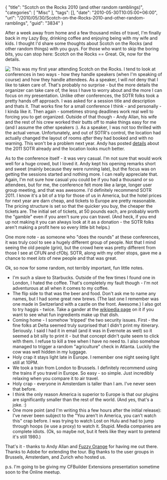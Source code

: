 {
	"title": "Scotch on the Rocks 2010 (and other random ramblings)",
	"categories": [
		"Misc"
	],
	"tags": [],
	"date": "2010-05-30T10:05:00+06:00",
	"url": "/2010/05/30/Scotch-on-the-Rocks-2010-and-other-random-ramblings",
	"guid": "3834"
}

After a week away from home and a few thousand miles of travel, I'm finally back in my Lazy Boy, drinking coffee and enjoying being with my wife and kids. I thought I'd share some thoughts about Scotch on the Rocks (and other random things) with you guys. For those who want to skip the boring bits, you can stop here: Scotch on the Rocks == Great. Ok, now for the details.

<img src="http://www.scotch-on-the-rocks.co.uk/assets/img/2010/badges/SOTR10logoDatesBadge.png?rand=257842336" align="left" style="margin-right: 5px"> This was my first year attending Scotch on the Rocks. I tend to look at conferences in two ways - how they handle speakers (when I'm speaking of course) and how they handle attendees. As a speaker, I will <i>not</i> deny that I like to taken care of. That's probably no surprise - but the more details the organizer can take care of, the less I have to worry about and the more I can focus on my presentation. Unlike other conferences, the SOTR folks took a pretty hands off approach. I was asked for a session title and description and thats it. That works fine for a small conference I think - and personally - I kinda like it. Then again - sometimes strong deadlines work real well to forcing you to get organized. Outside of that though - Andy Allan, his wife and the rest of his crew worked their butts off to make things easy for me (and I assume the other speakers :). As a speaker, I was not too thrilled with the actual venue. Unfortunately, and out of SOTR's control, the location had actually changed the layout of rooms <i>after</i> they had booked and with no warning. This won't be a problem next year. Andy has posted <a href="http://www.scotch-on-the-rocks.co.uk/blog/index.cfm/2010/5/26/SOTR2011-Announced">details</a> about the 2011 SOTR already and the location looks <i>much</i> better.

As to the conference itself - it was very casual. I'm not sure that would work well for a huge crowd, but I loved it. Andy kept his opening remarks short and sweet (mainly because they were running late), but the focus was on getting the sessions started and nothing more. I can really appreciate that. Again, I'm not sure how casual you could be if you had a thousand or so attendees, but for me, the conference felt more like a large, longer user group meeting, and that was awesome. I'd definitely recommend SOTR 2011. I know it's a bit of a trip for those of us in America, but the hotel prices for next year are darn cheap, and tickets to Europe are pretty reasonable. The pricing structure is set so that the quicker you buy, the cheaper the tickets are. The initial set of tickets, at 50 pounds each, are probably worth the "gamble" even if you aren't sure you can travel. (And heck, if you end up not making it you can always look at it as a donation - the SOTR folks aren't making a profit here so every little bit helps.)

One more note - as someone who "does the rounds" at these conferences, it was truly cool to see a hugely different group of people. Not that I mind seeing the old people (grin), but the crowd here was pretty different from those I see at CFUN and cfObj. SOTR, along with my other stops, gave me a chance to meet <i>lots</i> of new people and that was great. 

Ok, so now for some random, not terribly important, fun little notes.

<ul>
<li>I'm such a slave to Starbucks. Outside of the few times I found one in London, I hated the coffee. That's completely my fault though - I'm not adventurous at all when it comes to my coffee.
<li>The flip side to that was the beer and food. Don't ask me to name any names, but I had some great new brews. (The last one I remember was one made in Switzerland with a castle on the front. Awesome.) I also got to try haggis - twice. Take a gander at the <a href="http://en.wikipedia.org/wiki/Haggis">wikipedia page</a> on it if you want to see what fun ingredients make up that dish. 
<li>Coming home - I somehow 'tripped' the two security issues. First - the fine folks at Delta seemed truly surprised that I didn't print my itinerary. Seriously. I said I had it in email (and it was in Evernote as well) so it seemed a bit silly to print it - but that concept didn't quite seem to click with them. I refuse to kill a tree when I have no need to. I also somehow managed to trigger a random "agriculture" check in Atlanta. Luckily the cow was well hidden in my luggage. 
<li>Holy crap it stays light late in Europe. I remember one night seeing light still at 10PM. 
<li>We took a train from London to Brussels. I definitely recommend using the trains if you travel in Europe. So easy - so simple. Just incredibly relaxing when you compare it to air travel.
<li>Holy crap - everyone in Amsterdam is taller than I am. I've never seen that before. 
<li>I think the only reason America is superior to Europe is that our plugins are significantly smaller than the rest of the world. (And yes, that's a joke. :)
<li>One more point (and I'm writing this a few hours after the initial release): I've never been subject to the "You aren't in America, you can't watch this" crap before. I was trying to watch Lost on Hulu and had to jump through hoops (ie use a proxy) to watch it. Stupid. Media companies are complete idiots. (Ok, so maybe not, but it feels like they want to pretend it's still 1980.)
</ul>

That's it - thanks to Andy Allan and <a href="http://fuzzyorange.co.uk/">Fuzzy Orange</a> for having me out there. Thanks to Adobe for extending the tour. Big thanks to the user groups in Brussels, Amsterdam, and Zurich who hosted us. 

p.s. I'm going to be giving my CFBuilder Extensions presentation sometime soon to the Online meetup.